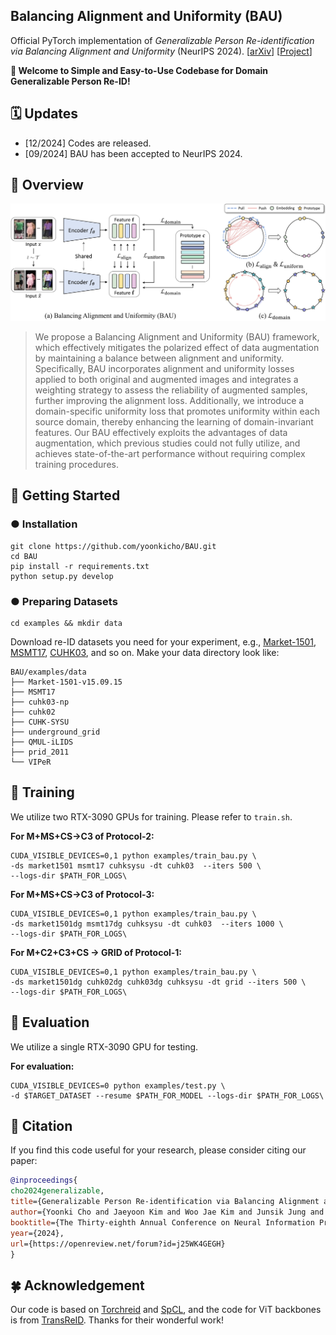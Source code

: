## Balancing Alignment and Uniformity (BAU) 

Official PyTorch implementation of *Generalizable Person Re-identification via Balancing Alignment and Uniformity* (NeurIPS 2024).
[[arXiv](https://arxiv.org/abs/2411.11471)] [[Project](https://sgvr.kaist.ac.kr/~yoonki/BAU/)]

**👋 Welcome to Simple and Easy-to-Use Codebase for Domain Generalizable Person Re-ID!**

## 🗓️ Updates
- [12/2024] Codes are released.
- [09/2024] BAU has been accepted to NeurIPS 2024.

## 📖 Overview
![overview](figs/overview.jpg)
> We propose a Balancing Alignment and Uniformity (BAU) framework, which effectively mitigates the polarized effect of data augmentation by maintaining a balance between alignment and uniformity. Specifically, BAU incorporates alignment and uniformity losses applied to both original and augmented images and integrates a weighting strategy to assess the reliability of augmented samples, further improving the alignment loss. Additionally, we introduce a domain-specific uniformity loss that promotes uniformity within each source domain, thereby enhancing the learning of domain-invariant features. Our BAU effectively exploits the advantages of data augmentation, which previous studies could not fully utilize, and achieves state-of-the-art performance without requiring complex training procedures.

## 🔨 Getting Started
### ● Installation
```shell
git clone https://github.com/yoonkicho/BAU.git
cd BAU
pip install -r requirements.txt
python setup.py develop
```
### ● Preparing Datasets
```shell
cd examples && mkdir data
```
Download re-ID datasets you need for your experiment, e.g.,  [Market-1501](https://drive.google.com/file/d/0B8-rUzbwVRk0c054eEozWG9COHM/view), [MSMT17](https://arxiv.org/abs/1711.08565), [CUHK03](https://www.ee.cuhk.edu.hk/~xgwang/CUHK_identification.html), and so on.
Make your data directory look like:
```
BAU/examples/data
├── Market-1501-v15.09.15
├── MSMT17
├── cuhk03-np
├── cuhk02
├── CUHK-SYSU
├── underground_grid
├── QMUL-iLIDS
├── prid_2011
└── VIPeR
```

## 📌 Training
We utilize two RTX-3090 GPUs for training. Please refer to `train.sh`.

**For M+MS+CS→C3 of Protocol-2:**
```
CUDA_VISIBLE_DEVICES=0,1 python examples/train_bau.py \
-ds market1501 msmt17 cuhksysu -dt cuhk03  --iters 500 \
--logs-dir $PATH_FOR_LOGS\
```

**For M+MS+CS→C3 of Protocol-3:**
```
CUDA_VISIBLE_DEVICES=0,1 python examples/train_bau.py \
-ds market1501dg msmt17dg cuhksysu -dt cuhk03  --iters 1000 \
--logs-dir $PATH_FOR_LOGS\
```

**For M+C2+C3+CS → GRID of Protocol-1:**
```
CUDA_VISIBLE_DEVICES=0,1 python examples/train_bau.py \
-ds market1501dg cuhk02dg cuhk03dg cuhksysu -dt grid --iters 500 \
--logs-dir $PATH_FOR_LOGS\
```

## 📌 Evaluation
We utilize a single RTX-3090 GPU for testing.

**For evaluation:**
```
CUDA_VISIBLE_DEVICES=0 python examples/test.py \
-d $TARGET_DATASET --resume $PATH_FOR_MODEL --logs-dir $PATH_FOR_LOGS\
```

## 🔗 Citation
If you find this code useful for your research, please consider citing our paper:

````BibTex
@inproceedings{
cho2024generalizable,
title={Generalizable Person Re-identification via Balancing Alignment and Uniformity},
author={Yoonki Cho and Jaeyoon Kim and Woo Jae Kim and Junsik Jung and Sung-eui Yoon},
booktitle={The Thirty-eighth Annual Conference on Neural Information Processing Systems},
year={2024},
url={https://openreview.net/forum?id=j25WK4GEGH}
}
````

## 🍀 Acknowledgement
Our code is based on [Torchreid](https://github.com/KaiyangZhou/deep-person-reid) and [SpCL](https://github.com/yxgeee/SpCL), and the code for ViT backbones is from [TransReID](https://github.com/damo-cv/TransReID).
Thanks for their wonderful work!

